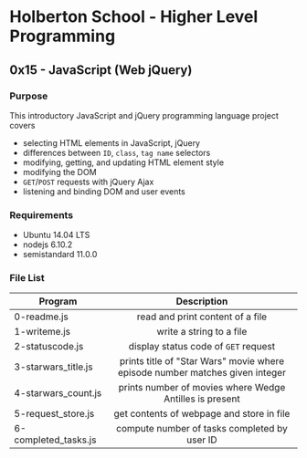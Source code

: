 # Holberton School - Higher Level Programming
## 0x15 - JavaScript (Web jQuery)

### Purpose
This introductory JavaScript and jQuery programming language project covers
* selecting HTML elements in JavaScript, jQuery
* differences between `ID`, `class`, `tag name` selectors
* modifying, getting, and updating HTML element style
* modifying the DOM
* `GET`/`POST` requests with jQuery Ajax
* listening and binding DOM and user events

### Requirements
* Ubuntu 14.04 LTS
* nodejs 6.10.2
* semistandard 11.0.0

### File List
| Program	  | Description						     |
| --------------- |:--------------------------------------------------------:|
| 0-readme.js | read and print content of a file |
| 1-writeme.js | write a string to a file |
| 2-statuscode.js | display status code of `GET` request |
| 3-starwars_title.js | prints title of "Star Wars" movie where episode number matches given integer |
| 4-starwars_count.js | prints number of movies where Wedge Antilles is present |
| 5-request_store.js | get contents of webpage and store in file |
| 6-completed_tasks.js | compute number of tasks completed by user ID |